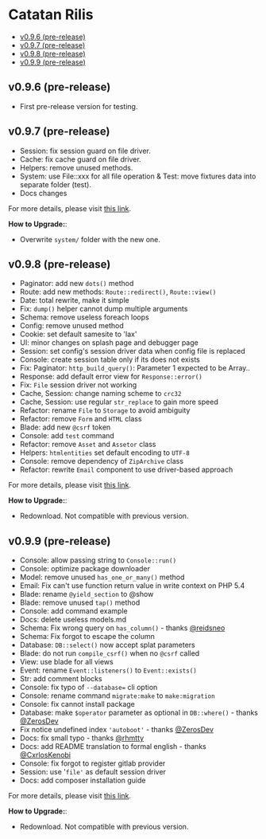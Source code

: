 # Catatan Rilis

<!-- MarkdownTOC autolink="true" autoanchor="true" levels="2,3" bracket="round" lowercase="only_ascii" -->

-   [v0.9.6 \(pre-release\)](#v096-pre-release)
-   [v0.9.7 \(pre-release\)](#v097-pre-release)
-   [v0.9.8 \(pre-release\)](#v098-pre-release)
-   [v0.9.9 \(pre-release\)](#v099-pre-release)

<!-- /MarkdownTOC -->

<a id="v096-pre-release"></a>

## v0.9.6 (pre-release)

-   First pre-release version for testing.

<a id="v097-pre-release"></a>

## v0.9.7 (pre-release)

-   Session: fix session guard on file driver.
-   Cache: fix cache guard on file driver.
-   Helpers: remove unused methods.
-   System: use File::xxx for all file operation & Test: move fixtures data into separate folder (test).
-   Docs changes

For more details, please visit [this link](https://github.com/esyede/rakit/releases/tag/v0.9.7).

**How to Upgrade:**:

-   Overwrite `system/` folder with the new one.

<a id="v098-pre-release"></a>

## v0.9.8 (pre-release)

-   Paginator: add new `dots()` method
-   Route: add new methods: `Route::redirect()`, `Route::view()`
-   Date: total rewrite, make it simple
-   Fix: `dump()` helper cannot dump multiple arguments
-   Schema: remove useless foreach loops
-   Config: remove unused method
-   Cookie: set default samesite to 'lax'
-   UI: minor changes on splash page and debugger page
-   Session: set config's session driver data when config file is replaced
-   Console: create session table only if its does not exists
-   Fix: Paginator: `http_build_query()`: Parameter 1 expected to be Array..
-   Response: add default error view for `Response::error()`
-   Fix: `File` session driver not working
-   Cache, Session: change naming scheme to `crc32`
-   Cache, Session: use regular `str_replace` to gain more speed
-   Refactor: rename `File` to `Storage` to avoid ambiguity
-   Refactor: remove `Form` and `HTML` class
-   Blade: add new `@csrf` token
-   Console: add `test` command
-   Refactor: remove `Asset` and `Assetor` class
-   Helpers: `htmlentities` set default encoding to `UTF-8`
-   Console: remove dependency of `ZipArchive` class
-   Refactor: rewrite `Email` component to use driver-based approach

For more details, please visit [this link](https://github.com/esyede/rakit/releases/tag/v0.9.8).

**How to Upgrade:**:

-   Redownload. Not compatible with previous version.

<a id="v099-pre-release"></a>

## v0.9.9 (pre-release)

-   Console: allow passing string to `Console::run()`
-   Console: optimize package downloader
-   Model: remove unused `has_one_or_many()` method
-   Email: Fix can't use function return value in write context on PHP 5.4
-   Blade: rename `@yield_section` to @show
-   Blade: remove unused `tap()` method
-   Console: add command example
-   Docs: delete useless models.md
-   Schema: Fix wrong query on `has_column()` - thanks [@reidsneo](https://github.com/reidsneo)
-   Schema: Fix forgot to escape the column
-   Database: `DB::select()` now accept splat parameters
-   Blade: do not run `compile_csrf()` when no `@csrf` called
-   View: use blade for all views
-   Event: rename `Event::listeners()` to `Event::exists()`
-   Str: add comment blocks
-   Console: fix typo of `--database=` cli option
-   Console: rename command `migrate:make` to `make:migration`
-   Console: fix cannot install package
-   Database: make `$operator` parameter as optional in `DB::where()` - thanks [@ZerosDev](https://github.com/ZerosDev)
-   Fix notice undefined index `'autoboot'` - thanks [@ZerosDev](https://github.com/ZerosDev)
-   Docs: fix small typo - thanks [@rhmtty](https://github.com/rhmtty)
-   Docs: add README translation to formal english - thanks [@CxrlosKenobi](https://github.com/CxrlosKenobi)
-   Console: fix forgot to register gitlab provider
-   Session: use '`file'` as default session driver
-   Docs: add composer installation guide

For more details, please visit [this link](https://github.com/esyede/rakit/releases/tag/v0.9.9).

**How to Upgrade:**:

-   Redownload. Not compatible with previous version.
